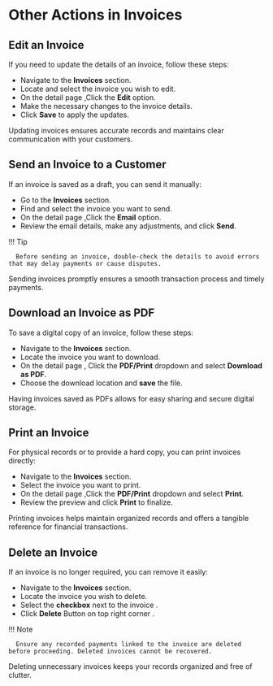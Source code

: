 # **Other Actions in Invoices**

## **Edit an Invoice**

If you need to update the details of an invoice, follow these steps:

- Navigate to the **Invoices** section.
- Locate and select the invoice you wish to edit.
- On the detail page ,Click the **Edit** option.
- Make the necessary changes to the invoice details.
- Click **Save** to apply the updates.

Updating invoices ensures accurate records and maintains clear communication with your customers.

## **Send an Invoice to a Customer**

If an invoice is saved as a draft, you can send it manually:

- Go to the **Invoices** section.
- Find and select the invoice you want to send.
- On the detail page ,Click the **Email** option.
- Review the email details, make any adjustments, and click **Send**.

!!! Tip

      Before sending an invoice, double-check the details to avoid errors that may delay payments or cause disputes.

Sending invoices promptly ensures a smooth transaction process and timely payments.

## **Download an Invoice as PDF**

To save a digital copy of an invoice, follow these steps:

- Navigate to the **Invoices** section.
- Locate the invoice you want to download.
- On the detail page , Click the **PDF/Print** dropdown and select **Download as PDF**.
- Choose the download location and **save** the file.

Having invoices saved as PDFs allows for easy sharing and secure digital storage.

## **Print an Invoice**

For physical records or to provide a hard copy, you can print invoices directly:

- Navigate to the **Invoices** section.
- Select the invoice you want to print.
- On the detail page ,Click the **PDF/Print** dropdown and select **Print**.
- Review the preview and click **Print** to finalize.

Printing invoices helps maintain organized records and offers a tangible reference for financial transactions.

## **Delete an Invoice**

If an invoice is no longer required, you can remove it easily:

- Navigate to the **Invoices** section.
- Locate the invoice you wish to delete.
- Select the **checkbox** next to the invoice .
- Click **Delete** Button on top right corner .

!!! Note

      Ensure any recorded payments linked to the invoice are deleted before proceeding. Deleted invoices cannot be recovered.

Deleting unnecessary invoices keeps your records organized and free of clutter.
